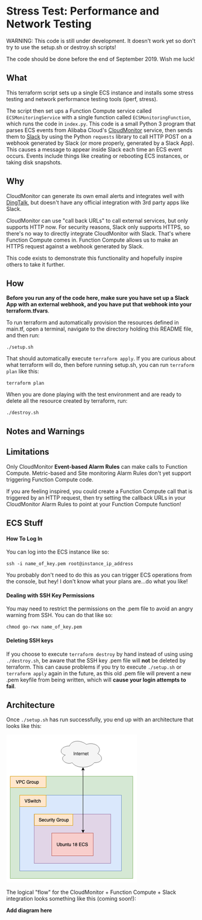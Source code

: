# Stress Test: Performance and Network Testing

WARNING: This code is still under development. It doesn't work yet so don't try to use the setup.sh or destroy.sh scripts!

The code should be done before the end of September 2019. Wish me luck!

## What

This terraform script sets up a single ECS instance and installs some stress testing and network performance testing tools (iperf, stress).

The script then set ups a Function Compute service called `ECSMonitoringService` with a single function called `ECSMonitoringFunction`, which runs the code in `index.py`. This code is a small Python 3 program that parses ECS events from Alibaba Cloud's [CloudMonitor](https://www.alibabacloud.com/product/cloud-monitor) service, then sends them to [Slack](https://www.slack.com) by using the Python `requests` library to call HTTP POST on a webhook generated by Slack (or more properly, generated by a Slack App). This causes a message to appear inside Slack each time an ECS event occurs. Events include things like creating or rebooting ECS instances, or taking disk snapshots.

## Why

CloudMonitor can generate its own email alerts and integrates well with [DingTalk](https://www.dingtalk.com), but doesn't have any official integration with 3rd party apps like Slack.

CloudMonitor can use "call back URLs" to call external services, but only supports HTTP now. For security reasons, Slack only supports HTTPS, so there's no way to directly integrate CloudMonitor with Slack. That's where Function Compute comes in. Function Compute allows us to make an HTTPS request against a webhook generated by Slack. 

This code exists to demonstrate this functionality and hopefully inspire others to take it further.

## How 

**Before you run any of the code here, make sure you have set up a Slack App with an external webhook, and you have put that webhook into your terraform.tfvars**.

To run terraform and automatically provision the resources defined in main.tf, open a terminal, navigate to the directory holding this README file, and then run:

```
./setup.sh
```

That should automatically execute `terraform apply`. If you are curious about what terraform will do, then before running setup.sh, you can run `terraform plan` like this:

```
terraform plan
```

When you are done playing with the test environment and are ready to delete all the resource created by terraform, run:

```
./destroy.sh
```

## Notes and Warnings

## Limitations

Only CloudMonitor **Event-based Alarm Rules** can make calls to Function Compute. Metric-based and Site monitoring Alarm Rules don't yet support triggering Function Compute code.

If you are feeling inspired, you could create a Function Compute call that is triggered by an HTTP request, then try setting the callback URLs in your CloudMonitor Alarm Rules to point at your Function Compute function!

## ECS Stuff

#### How To Log In

You can log into the ECS instance like so:

```
ssh -i name_of_key.pem root@instance_ip_address
```

You probably don't need to do this as you can trigger ECS operations from the console, but hey! I don't know what your plans are...do what you like! 

#### Dealing with SSH Key Permissions

You may need to restrict the permissions on the .pem file to avoid an angry warning from SSH. You can do that like so:

```
chmod go-rwx name_of_key.pem
```
#### Deleting SSH keys 

If you choose to execute `terraform destroy` by hand instead of using using `./destroy.sh`, be aware that the SSH key .pem file will **not** be deleted by terraform. This can cause problems if you try to execute `./setup.sh` or `terraform apply` again in the future, as this old .pem file will prevent a new .pem keyfile from being written, which will **cause your login attempts to fail**.

## Architecture

Once `./setup.sh` has run successfully, you end up with an architecture that looks like this:

![Stress and Network Testing Environment](diagrams/ubuntu_speed_test.png)

The logical "flow" for the CloudMonitor + Function Compute + Slack integration looks something like this (coming soon!):

**Add diagram here**